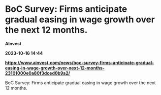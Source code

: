 # BoC Survey: Firms anticipate gradual easing in wage growth over the next 12 months.
**AInvest**

**2023-10-16 14:44**

**https://www.ainvest.com/news/boc-survey-firms-anticipate-gradual-easing-in-wage-growth-over-next-12-months-23101000e0a80f3dced0b9a2/**

BoC Survey: Firms anticipate gradual easing in wage growth over the next 12 months.
